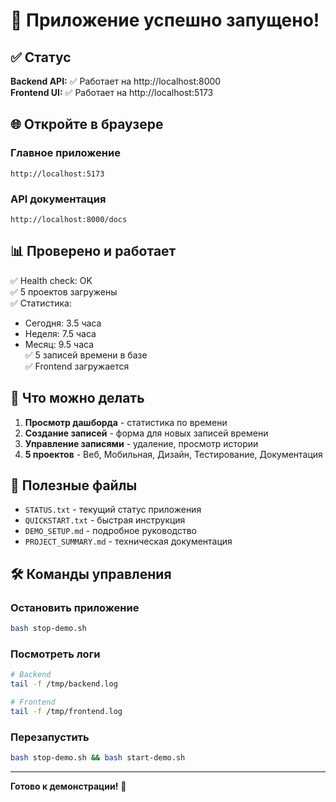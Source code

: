 # 🎉 Приложение успешно запущено!

## ✅ Статус

**Backend API:** ✅ Работает на http://localhost:8000  
**Frontend UI:** ✅ Работает на http://localhost:5173

## 🌐 Откройте в браузере

### Главное приложение
```
http://localhost:5173
```

### API документация
```
http://localhost:8000/docs
```

## 📊 Проверено и работает

✅ Health check: OK  
✅ 5 проектов загружены  
✅ Статистика:
   - Сегодня: 3.5 часа
   - Неделя: 7.5 часа
   - Месяц: 9.5 часа  
✅ 5 записей времени в базе  
✅ Frontend загружается  

## 🎯 Что можно делать

1. **Просмотр дашборда** - статистика по времени
2. **Создание записей** - форма для новых записей времени
3. **Управление записями** - удаление, просмотр истории
4. **5 проектов** - Веб, Мобильная, Дизайн, Тестирование, Документация

## 📂 Полезные файлы

- `STATUS.txt` - текущий статус приложения
- `QUICKSTART.txt` - быстрая инструкция
- `DEMO_SETUP.md` - подробное руководство
- `PROJECT_SUMMARY.md` - техническая документация

## 🛠️ Команды управления

### Остановить приложение
```bash
bash stop-demo.sh
```

### Посмотреть логи
```bash
# Backend
tail -f /tmp/backend.log

# Frontend  
tail -f /tmp/frontend.log
```

### Перезапустить
```bash
bash stop-demo.sh && bash start-demo.sh
```

---

**Готово к демонстрации!** 🚀
